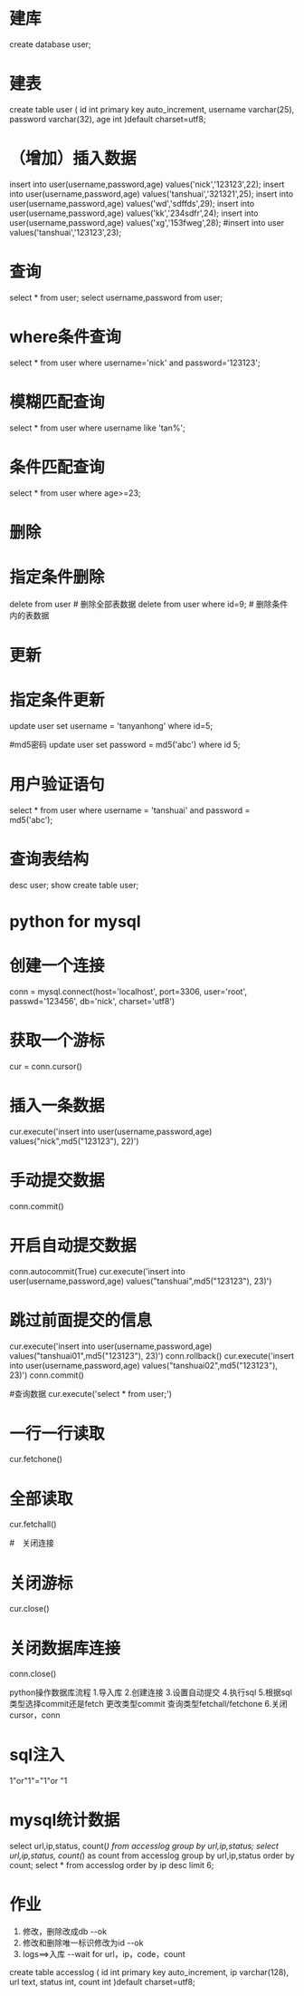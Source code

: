 # 建库
create database user;

# 建表
create table user (
	id int primary key auto_increment,
	username varchar(25),
	password varchar(32),
	age int
)default charset=utf8;

# （增加）插入数据
insert into user(username,password,age) values('nick','123123',22);
insert into user(username,password,age) values('tanshuai','321321',25);
insert into user(username,password,age) values('wd','sdffds',29);
insert into user(username,password,age) values('kk','234sdfr',24);
insert into user(username,password,age) values('xg','153fweg',28);
#insert into user values('tanshuai','123123',23);


# 查询
select * from user;
select username,password from user;
# where条件查询
select * from user where username='nick' and password='123123';
# 模糊匹配查询
select * from user where username like 'tan%';
# 条件匹配查询
select * from user where age>=23;

# 删除
# 指定条件删除
delete from user # 删除全部表数据
delete from user where id=9; # 删除条件内的表数据


# 更新
# 指定条件更新
update user set username = 'tanyanhong' where id=5;

#md5密码
update user set password = md5('abc') where id 5;


# 用户验证语句
select * from user where username = 'tanshuai' and password = md5('abc');


# 查询表结构
desc user;
show create table user;




# python for mysql
# 创建一个连接
conn = mysql.connect(host='localhost', port=3306, user='root', passwd='123456', db='nick', charset='utf8')
# 获取一个游标
cur = conn.cursor()
# 插入一条数据
cur.execute('insert into user(username,password,age) values("nick",md5("123123"), 22)')
# 手动提交数据
conn.commit()
# 开启自动提交数据
conn.autocommit(True)
cur.execute('insert into user(username,password,age) values("tanshuai",md5("123123"), 23)')

# 跳过前面提交的信息
cur.execute('insert into user(username,password,age) values("tanshuai01",md5("123123"), 23)')
conn.rollback()
cur.execute('insert into user(username,password,age) values("tanshuai02",md5("123123"), 23)')
conn.commit()


#查询数据
cur.execute('select * from user;')
# 一行一行读取
cur.fetchone()
# 全部读取
cur.fetchall()


#　关闭连接
# 关闭游标
cur.close()
# 关闭数据库连接
conn.close()


python操作数据库流程
1.导入库
2.创建连接
3.设置自动提交
4.执行sql
5.根据sql类型选择commit还是fetch
	更改类型commit
	查询类型fetchall/fetchone
6.关闭cursor，conn


# sql注入
1"or"1"="1"or "1



# mysql统计数据
select url,ip,status, count(*) from accesslog group by url,ip,status;
select url,ip,status, count(*) as count from accesslog group by url,ip,status order by count;
select * from accesslog order by ip desc limit 6;

# 作业
1. 修改，删除改成db                --ok
2. 修改和删除唯一标识修改为id      --ok
3. logs==>入库                     --wait for
    url，ip，code，count

create table accesslog (
    id int primary key auto_increment,
	ip varchar(128),
	url text,
	status int,
	count int
)default charset=utf8;